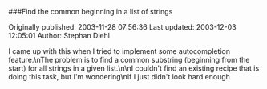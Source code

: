 ###Find the common beginning in a list of strings

Originally published: 2003-11-28 07:56:36
Last updated: 2003-12-03 12:05:01
Author: Stephan Diehl

I came up with this when I tried to implement some autocompletion feature.\nThe problem is to find a common substring (beginning from the start) for all strings in a given list.\n\nI couldn't find an existing recipe that is doing this task, but I'm wondering\nif I just didn't look hard enough